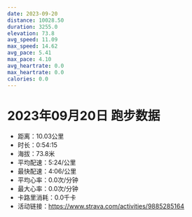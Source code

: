 ```yaml
---
date: 2023-09-20
distance: 10028.50
duration: 3255.0
elevation: 73.8
avg_speed: 11.09
max_speed: 14.62
avg_pace: 5.41
max_pace: 4.10
avg_heartrate: 0.0
max_heartrate: 0.0
calories: 0.0
---
```


# 2023年09月20日 跑步数据

- 距离：10.03公里
- 时长：0:54:15
- 海拔：73.8米
- 平均配速：5:24/公里
- 最快配速：4:06/公里
- 平均心率：0.0次/分钟
- 最大心率：0.0次/分钟
- 卡路里消耗：0.0千卡
- 活动链接：https://www.strava.com/activities/9885285164
